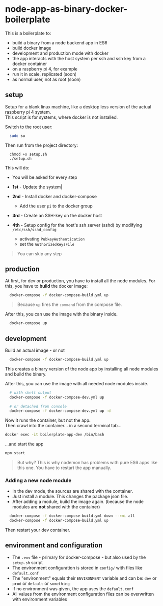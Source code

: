 # node-app-as-binary-docker-boilerplate

This is a boilerplate to:

- build a binary from a node backend app in ES6
- build docker image
- development and production mode with docker
- the app interacts with the host system per ssh and ssh key from a docker container
- on a raspberry pi 4, for example
- run it in scale, replicated (soon)
- as normal user, not as root (soon)

## setup

Setup for a blank linux machine, like a desktop less version of the actual raspberry pi 4 system.  
This script is for systems, where docker is not installed.

Switch to the root user:

```bash
  sudo su
```

Then run from the project directory:

```
  chmod +x setup.sh
  ./setup.sh
```

This will do:

- You will be asked for every step 

- **1st** - Update the system|
- **2nd** - Install docker and docker-compose
  - Add the user `pi` to the docker group
- **3rd** - Create an SSH-key on the docker host
- **4th** - Setup config for the host's ssh server (sshd) by modifying `/etc/ssh/sshd_config`
  - activating `PubkeyAuthentication`
  - set the `AuthorizedKeysFile`

> You can skip any step

## production
At first, for dev or production, you have to install all the node modules. For this, you have to **build** the docker
image:

```bash
  docker-compose -f docker-compose-build.yml up
```

> Because `up` fires the `command` from the compose file.

After this, you can use the image with the binary inside.

```bash
  docker-compose up
```

## development
Build an actual image - or not  

```bash
  docker-compose -f docker-compose-build.yml up
```

This creates a binary version of the node app by installing all node modules and build the binary.

After this, you can use the image with all needed node modules inside.

```bash
  # with shell output
  docker-compose -f docker-compose-dev.yml up
  
  # or detached from console
  docker-compose -f docker-compose-dev.yml up -d  
```

Now it runs the container, but not the app.  
Then crawl into the container... in a second terminal tab...  

```bash
docker exec -it boilerplate-app-dev /bin/bash
```

...and start the app

```bash
npm start
```

> But why? This is why nodemon has problems with pure ES6 apps like this one. You have to restart the app manually.

### Adding a new node module

- In the dev mode, the sources are shared with the container.
- Just install a module. This changes the package json file.
- After adding a module, build the image again. (because the node modules are **not** shared with the container)

```bash
  docker-compose -f docker-compose-build.yml down --rmi all
  docker-compose -f docker-compose-build.yml up
```

Then restart your dev container.

## environment and configuration

- The `.env` file - primary for docker-compose - but also used by the `setup.sh` script
- The environment configuration is stored in `config/` with files like `default.conf`
- The "environment" equals their `ENVIRONMENT` variable and can be: `dev` or `prod` or `default` or `something`
- If no environment was given, the app uses the `default.conf`
- All values from the environment configuration files can be overwritten with environment variables

